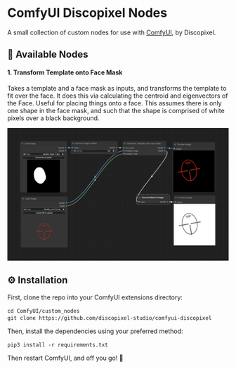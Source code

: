 # ComfyUI Discopixel Nodes

A small collection of custom nodes for use with [ComfyUI](https://github.com/comfyanonymous/ComfyUI), by Discopixel.

## 🔌 Available Nodes

#### 1. Transform Template onto Face Mask

Takes a template and a face mask as inputs, and transforms the template to fit over the face.
It does this via calculating the centroid and eigenvectors of the Face.
Useful for placing things onto a face.
This assumes there is only one shape in the face mask, and such that the shape is comprised of white pixels over a black background.

![Sample Workflow](example_workflow_ARCHIVE.png)

## ⚙️ Installation

First, clone the repo into your ComfyUI extensions directory:

```
cd ComfyUI/custom_nodes
git clone https://github.com/discopixel-studio/comfyui-discopixel
```

Then, install the dependencies using your preferred method:

```
pip3 install -r requirements.txt
```

Then restart ComfyUI, and off you go! 🚀
